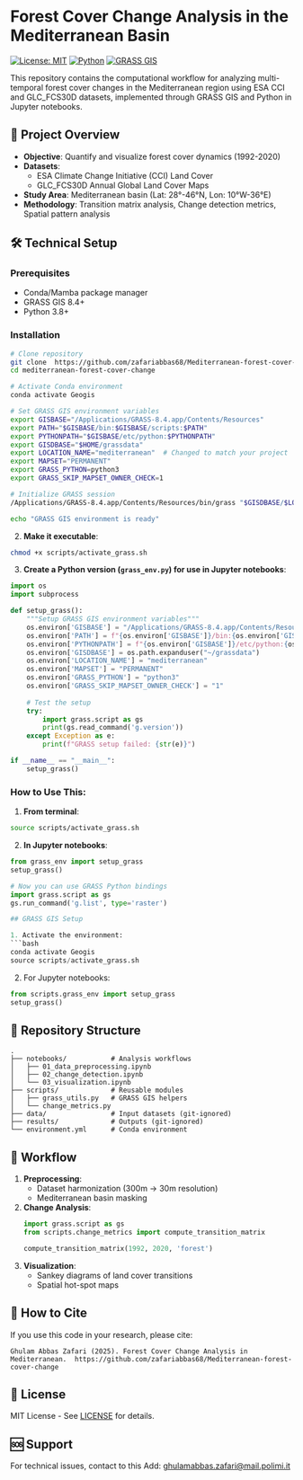 
# Forest Cover Change Analysis in the Mediterranean Basin

[![License: MIT](https://img.shields.io/badge/License-MIT-yellow.svg)](https://opensource.org/licenses/MIT)
[![Python](https://img.shields.io/badge/Python-3.8%2B-blue)](https://www.python.org/)
[![GRASS GIS](https://img.shields.io/badge/GRASS%20GIS-8.4-green)](https://grass.osgeo.org/)

This repository contains the computational workflow for analyzing multi-temporal forest cover changes in the Mediterranean region using ESA CCI and GLC_FCS30D datasets, implemented through GRASS GIS and Python in Jupyter notebooks.

## 📌 Project Overview

- **Objective**: Quantify and visualize forest cover dynamics (1992-2020)
- **Datasets**:
  - ESA Climate Change Initiative (CCI) Land Cover
  - GLC_FCS30D Annual Global Land Cover Maps
- **Study Area**: Mediterranean basin (Lat: 28°-46°N, Lon: 10°W-36°E)
- **Methodology**: Transition matrix analysis, Change detection metrics, Spatial pattern analysis

## 🛠️ Technical Setup

### Prerequisites
- Conda/Mamba package manager
- GRASS GIS 8.4+
- Python 3.8+

### Installation
```bash
# Clone repository
git clone  https://github.com/zafariabbas68/Mediterranean-forest-cover-change
cd mediterranean-forest-cover-change

# Activate Conda environment
conda activate Geogis

# Set GRASS GIS environment variables
export GISBASE="/Applications/GRASS-8.4.app/Contents/Resources"
export PATH="$GISBASE/bin:$GISBASE/scripts:$PATH"
export PYTHONPATH="$GISBASE/etc/python:$PYTHONPATH"
export GISDBASE="$HOME/grassdata"
export LOCATION_NAME="mediterranean"  # Changed to match your project
export MAPSET="PERMANENT"
export GRASS_PYTHON=python3
export GRASS_SKIP_MAPSET_OWNER_CHECK=1

# Initialize GRASS session
/Applications/GRASS-8.4.app/Contents/Resources/bin/grass "$GISDBASE/$LOCATION_NAME/$MAPSET" --exec python3 -c "import grass.script as gs; print(gs.read_command('g.version'))"

echo "GRASS GIS environment is ready"
```

2. **Make it executable**:
```bash
chmod +x scripts/activate_grass.sh
```

3. **Create a Python version (`grass_env.py`) for use in Jupyter notebooks**:
```python
import os
import subprocess

def setup_grass():
    """Setup GRASS GIS environment variables"""
    os.environ['GISBASE'] = "/Applications/GRASS-8.4.app/Contents/Resources"
    os.environ['PATH'] = f"{os.environ['GISBASE']}/bin:{os.environ['GISBASE']}/scripts:{os.environ['PATH']}"
    os.environ['PYTHONPATH'] = f"{os.environ['GISBASE']}/etc/python:{os.environ['PYTHONPATH']}"
    os.environ['GISDBASE'] = os.path.expanduser("~/grassdata")
    os.environ['LOCATION_NAME'] = "mediterranean"
    os.environ['MAPSET'] = "PERMANENT"
    os.environ['GRASS_PYTHON'] = "python3"
    os.environ['GRASS_SKIP_MAPSET_OWNER_CHECK'] = "1"
    
    # Test the setup
    try:
        import grass.script as gs
        print(gs.read_command('g.version'))
    except Exception as e:
        print(f"GRASS setup failed: {str(e)}")

if __name__ == "__main__":
    setup_grass()
```

### How to Use This:

1. **From terminal**:
```bash
source scripts/activate_grass.sh
```

2. **In Jupyter notebooks**:
```python
from grass_env import setup_grass
setup_grass()

# Now you can use GRASS Python bindings
import grass.script as gs
gs.run_command('g.list', type='raster')

## GRASS GIS Setup

1. Activate the environment:
```bash
conda activate Geogis
source scripts/activate_grass.sh
```

2. For Jupyter notebooks:
```python
from scripts.grass_env import setup_grass
setup_grass()
```


## 📂 Repository Structure
```
.
├── notebooks/           # Analysis workflows
│   ├── 01_data_preprocessing.ipynb
│   ├── 02_change_detection.ipynb
│   └── 03_visualization.ipynb
├── scripts/             # Reusable modules
│   ├── grass_utils.py   # GRASS GIS helpers
│   └── change_metrics.py
├── data/                # Input datasets (git-ignored)
├── results/             # Outputs (git-ignored)
└── environment.yml      # Conda environment
```

## 🚀 Workflow
1. **Preprocessing**:
   - Dataset harmonization (300m → 30m resolution)
   - Mediterranean basin masking
2. **Change Analysis**:
   ```python
   import grass.script as gs
   from scripts.change_metrics import compute_transition_matrix
   
   compute_transition_matrix(1992, 2020, 'forest')
   ```
3. **Visualization**:
   - Sankey diagrams of land cover transitions
   - Spatial hot-spot maps



## 🤝 How to Cite
If you use this code in your research, please cite:
```
Ghulam Abbas Zafari (2025). Forest Cover Change Analysis in Mediterranean.  https://github.com/zafariabbas68/Mediterranean-forest-cover-change
```

## 📜 License
MIT License - See [LICENSE](LICENSE) for details.

## 🆘 Support
For technical issues, contact to this Add:
ghulamabbas.zafari@mail.polimi.it
